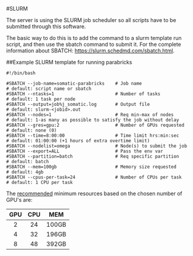 #SLURM

The server is using the SLURM job scheduler so all scripts have to be submitted through this software.

The basic way to do this is to add the command to a slurm template run script, and then use the sbatch command to submit it. 
For the complete information about SBATCH: https://slurm.schedmd.com/sbatch.html.

##Example SLURM template for running parabricks

```
#!/bin/bash

#SBATCH --job-name=somatic-parabricks    # Job name                   # default: script name or sbatch
#SBATCH --ntasks=1                       # Number of tasks            # default: 1 task per node
#SBATCH --output=job%j_somatic.log       # Output file                # default: slurm-<jobid>.out
#SBATCH --nodes=1                        # Req min-max of nodes       # default: 1-as many as possible to satisfy the job without delay
#SBATCH --gres=gpu:2                     # Number of GPUs requested   # default: none (0) 
#SBATCH --time=8:00:00                   # Time limit hrs:min:sec     # default: 01:00:00 (+1 hours of extra overtime limit)
#SBATCH --nodelist=omega                 # Node(s) to submit the job
#SBATCH --export=ALL                     # Pass the env var
#SBATCH --partition=batch                # Req specific partition     # default: batch
#SBATCH --mem=100gb                      # Memory size requested      # default: 4gb
#SBATCH --cpus-per-task=24               # Number of CPUs per task    # default: 1 CPU per task

```

The [recommended](https://docs.nvidia.com/clara/parabricks/3.7.0/GettingStarted.html#installation-requirements) minimum resources based on the chosen number of GPU's are:

| GPU | CPU | MEM |
| :---: | :---: | :---: |
| 2 | 24 | 100GB |
| 4 | 32 | 196GB |
| 8 | 48 | 392GB | 
